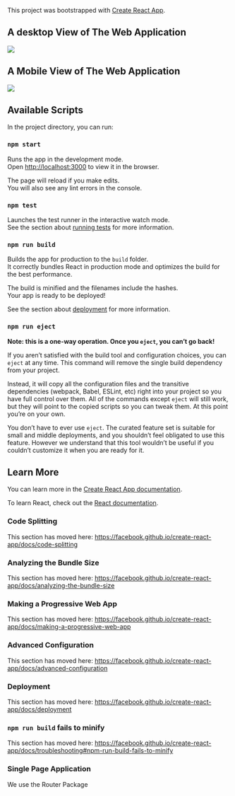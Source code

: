 This project was bootstrapped with [Create React App](https://github.com/facebook/create-react-app).
## A desktop View of The Web Application
<img src="https://cvws.icloud-content.com/B/AazSWnYikTcMWwldIFSD_w1-Q3YKAbfGqkyxOkECe9uNAIPM6Qw_btH3/Burger+Builder+Home+Page.png?o=AhIV7Z2FWBreiTFuueULBILVD2ciFPCdJ6cD9kCdvPQZ&v=1&x=3&a=CAogr9i5E2w5E_CkoZvAprNR7BcUwRZUR9oL57ZoW0Thxh4SbxDSi-LIzC4Y8oKZycwuIgEAUgR-Q3YKWgQ_btH3aifYoDkN7RFHXW88WsdHnC5TylmsyFU6wq0GnJDcimY4Q2F7w-gHm_JyJ9dgSKfbXu0DA9pueejFd8GunNysdB8ReJULBuxLLJ6oJLKh0X0jKA&e=1601102561&fl=&r=4b6a7f8a-e085-46b8-a0bd-f64421214bcd-1&k=_rj_2A1j-oTO8BD3UBnikA&ckc=com.apple.clouddocs&ckz=com.apple.CloudDocs&p=46&s=coYi2-mY6NpnxFpKKuc3HOn4t8U&cd=i"/>


## A Mobile View of The Web Application

<img src="https://cvws.icloud-content.com/B/Ad1fqNFbHhL6G95KVphSxjsX84UfAUa9_cGBAL4ZFSTnfDSWoKnTdVuP/Screenshot+2020-09-26+at+12.01.56+PM.png?o=As87WD--Jr89r1ua0tTuZApEJKXusa_IzEwuq1Jv-W3c&v=1&x=3&a=CAogzunNtDBK6ltlHRo8hw8jB4RV3kK71UavrVX0NohbB7sSbxDp6vbIzC4YieKtycwuIgEAUgQX84UfWgTTdVuPaideqjiU8gEffaKH4stTnkyMtH5q40feHeiB4e_5bj4DiyzEqHNusk1yJ4_CdoljlWjIGH9pvpRyFFeokdllJGXVKf8yK6kLTn47KHUgVvAZ6Q&e=1601102901&fl=&r=054275af-62be-4aef-b011-b45da1b12122-1&k=FM5nGOfg5PgE5is6ZnO4nQ&ckc=com.apple.clouddocs&ckz=com.apple.CloudDocs&p=46&s=g9uB8p0i8f3RJl_-54eBU3tkYsQ&cd=i"/>

## Available Scripts

In the project directory, you can run:

### `npm start`

Runs the app in the development mode.<br />
Open [http://localhost:3000](http://localhost:3000) to view it in the browser.

The page will reload if you make edits.<br />
You will also see any lint errors in the console.

### `npm test`

Launches the test runner in the interactive watch mode.<br />
See the section about [running tests](https://facebook.github.io/create-react-app/docs/running-tests) for more information.

### `npm run build`

Builds the app for production to the `build` folder.<br />
It correctly bundles React in production mode and optimizes the build for the best performance.

The build is minified and the filenames include the hashes.<br />
Your app is ready to be deployed!

See the section about [deployment](https://facebook.github.io/create-react-app/docs/deployment) for more information.

### `npm run eject`

**Note: this is a one-way operation. Once you `eject`, you can’t go back!**

If you aren’t satisfied with the build tool and configuration choices, you can `eject` at any time. This command will remove the single build dependency from your project.

Instead, it will copy all the configuration files and the transitive dependencies (webpack, Babel, ESLint, etc) right into your project so you have full control over them. All of the commands except `eject` will still work, but they will point to the copied scripts so you can tweak them. At this point you’re on your own.

You don’t have to ever use `eject`. The curated feature set is suitable for small and middle deployments, and you shouldn’t feel obligated to use this feature. However we understand that this tool wouldn’t be useful if you couldn’t customize it when you are ready for it.

## Learn More

You can learn more in the [Create React App documentation](https://facebook.github.io/create-react-app/docs/getting-started).

To learn React, check out the [React documentation](https://reactjs.org/).

### Code Splitting

This section has moved here: https://facebook.github.io/create-react-app/docs/code-splitting

### Analyzing the Bundle Size

This section has moved here: https://facebook.github.io/create-react-app/docs/analyzing-the-bundle-size

### Making a Progressive Web App

This section has moved here: https://facebook.github.io/create-react-app/docs/making-a-progressive-web-app

### Advanced Configuration

This section has moved here: https://facebook.github.io/create-react-app/docs/advanced-configuration

### Deployment

This section has moved here: https://facebook.github.io/create-react-app/docs/deployment

### `npm run build` fails to minify

This section has moved here: https://facebook.github.io/create-react-app/docs/troubleshooting#npm-run-build-fails-to-minify


### Single Page Application 
We use the Router Package
